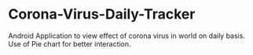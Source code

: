 # Corona-Virus-Daily-Tracker
Android Application to view effect of corona virus in world on daily basis. 
Use of Pie chart for better interaction.

